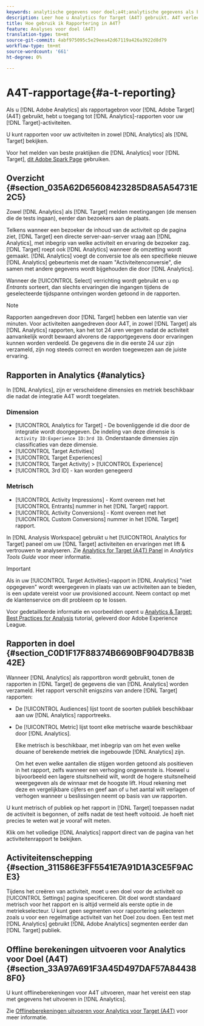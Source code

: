 ```yaml
---
keywords: analytische gegevens voor doel;a4t;analytische gegevens als bron van de rapportage
description: Leer hoe u Analytics for Target (A4T) gebruikt. A4T verleent toegang tot de rapporten van Analytics voor de activiteiten van het Doel die de metriek van de Analyse en publiekssegmenten gebruiken.
title: Hoe gebruik ik Rapportering in A4T?
feature: Analyses voor doel (A4T)
translation-type: tm+mt
source-git-commit: 4abf975095c5e29eea42d67119a426a3922d8d79
workflow-type: tm+mt
source-wordcount: '661'
ht-degree: 0%

---
```



# A4T-rapportage{#a-t-reporting}

Als u [!DNL Adobe Analytics] als rapportagebron voor [!DNL Adobe Target] (A4T) gebruikt, hebt u toegang tot [!DNL Analytics]-rapporten voor uw [!DNL Target]-activiteiten.

U kunt rapporten voor uw activiteiten in zowel [!DNL Analytics] als [!DNL Target] bekijken.

Voor het melden van beste praktijken die [!DNL Analytics] voor [!DNL Target], [dit Adobe Spark Page](https://spark.adobe.com/page/Lo3Spm4oBOvwF/) gebruiken.

## Overzicht {#section_035A62D65608423285D8A5A54731E2C5}

Zowel [!DNL Analytics] als [!DNL Target] melden meetingangen (de mensen die de tests ingaan), eerder dan bezoekers aan de plaats.

Telkens wanneer een bezoeker de inhoud van de activiteit op de pagina ziet, [!DNL Target] een directe server-aan-server vraag aan [!DNL Analytics], met inbegrip van welke activiteit en ervaring de bezoeker zag. [!DNL Target] roept ook  [!DNL Analytics] wanneer de omzetting wordt gemaakt. [!DNL Analytics] voegt de conversie toe als een specifieke nieuwe  [!DNL Analytics] gebeurtenis met de naam &quot;Activiteitenconversie&quot;, die samen met andere gegevens wordt bijgehouden die door  [!DNL Analytics].

Wanneer de [!UICONTROL Select] verrichting wordt gebruikt en u op *Entrants* sorteert, dan slechts ervaringen die ingangen tijdens de geselecteerde tijdspanne ontvingen worden getoond in de rapporten.

>[!NOTE]
>
>Rapporten aangedreven door [!DNL Target] hebben een latentie van vier minuten. Voor activiteiten aangedreven door A4T, in zowel [!DNL Target] als [!DNL Analytics] rapporten, kan het tot 24 uren vergen nadat de activiteit aanvankelijk wordt bewaard alvorens de rapportgegevens door ervaringen kunnen worden verdeeld. De gegevens die in die eerste 24 uur zijn verzameld, zijn nog steeds correct en worden toegewezen aan de juiste ervaring.

## Rapporten in Analytics {#analytics}

In [!DNL Analytics], zijn er verscheidene dimensies en metriek beschikbaar die nadat de integratie A4T wordt toegelaten.

### Dimension

* [!UICONTROL Analytics for Target] - De bovenliggende id die door de integratie wordt doorgegeven. De indeling van deze dimensie is `Activity ID:Experience ID:3rd ID`. Onderstaande dimensies zijn classificaties van deze dimensie.
* [!UICONTROL Target Activities]
* [!UICONTROL Target Experiences]
* [!UICONTROL Target Activity] >  [!UICONTROL Experience]
* [!UICONTROL 3rd ID] - kan worden genegeerd

### Metrisch

* [!UICONTROL Activity Impressions] - Komt overeen met het  [!UICONTROL Entrants] nummer in het  [!DNL Target] rapport.
* [!UICONTROL Activity Conversions] - Komt overeen met het  [!UICONTROL Custom Conversions] nummer in het  [!DNL Target] rapport.

In [!DNL Analysis Workspace] gebruikt u het [!UICONTROL Analytics for Target] paneel om uw [!DNL Target] activiteiten en ervaringen met lift &amp; vertrouwen te analyseren. Zie [Analytics for Target (A4T) Panel](https://experienceleague.adobe.com/docs/analytics/analyze/analysis-workspace/panels/a4t-panel.html) in *Analytics Tools Guide* voor meer informatie.

>[!IMPORTANT]
>
>Als in uw [!UICONTROL Target Activities]-rapport in [!DNL Analytics] &quot;niet opgegeven&quot; wordt weergegeven in plaats van uw activiteiten aan te bieden, is een update vereist voor uw provisioned account. Neem contact op met de klantenservice om dit probleem op te lossen.

Voor gedetailleerde informatie en voorbeelden opent u [Analytics &amp; Target: Best Practices for Analysis](https://spark.adobe.com/page/Lo3Spm4oBOvwF/) tutorial, geleverd door Adobe Experience League.

## Rapporten in doel {#section_C0D1F17F88374B6690BF904D7B83B42E}

Wanneer [!DNL Analytics] als rapportbron wordt gebruikt, tonen de rapporten in [!DNL Target] de gegevens die van [!DNL Analytics] worden verzameld. Het rapport verschilt enigszins van andere [!DNL Target] rapporten:

* De [!UICONTROL Audiences] lijst toont de soorten publiek beschikbaar aan uw [!DNL Analytics] rapportreeks.
* De [!UICONTROL Metric] lijst toont elke metrische waarde beschikbaar door [!DNL Analytics].

   Elke metrisch is beschikbaar, met inbegrip van om het even welke douane of berekende metriek die ingebouwde [!DNL Analytics] zijn.

   Om het even welke aantallen die stijgen worden getoond als positieven in het rapport, zelfs wanneer een verhoging ongewenste is. Hoewel u bijvoorbeeld een lagere stuitsnelheid wilt, wordt de hogere stuitsnelheid weergegeven als de winnaar met de hoogste lift. Houd rekening met deze en vergelijkbare cijfers en geef aan of u het aantal wilt verlagen of verhogen wanneer u beslissingen neemt op basis van uw rapporten.

U kunt metrisch of publiek op het rapport in [!DNL Target] toepassen nadat de activiteit is begonnen, of zelfs nadat de test heeft voltooid. Je hoeft niet precies te weten wat je vooraf wilt meten.

Klik om het volledige [!DNL Analytics] rapport direct van de pagina van het activiteitenrapport te bekijken.

## Activiteitenschepping {#section_311586E3FF5541E7A91D1A3CE5F9ACE3}

Tijdens het creëren van activiteit, moet u een doel voor de activiteit op [!UICONTROL Settings] pagina specificeren. Dit doel wordt standaard metrisch voor het rapport en is altijd vermeld als eerste optie in de metriekselecteur. U kunt geen segmenten voor rapportering selecteren zoals u voor een regelmatige activiteit van het Doel zou doen. Een test met [!DNL Analytics] gebruikt [!DNL Adobe Analytics] segmenten eerder dan [!DNL Target] publiek.

## Offline berekeningen uitvoeren voor Analytics voor Doel (A4T) {#section_33A97A691F3A45D497DAF57A844388F0}

U kunt offlineberekeningen voor A4T uitvoeren, maar het vereist een stap met gegevens het uitvoeren in [!DNL Analytics].

Zie [Offlineberekeningen uitvoeren voor Analytics voor Target (A4T)](/help/c-reports/conversion-rate.md#concept_0D0002A1EBDF420E9C50E2A46F36629B) voor meer informatie.

